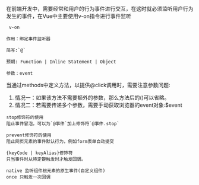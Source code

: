 在前端开发中，需要经常和用户的行为事件进行交互，在这时就必须监听用户行为发生的事件，在Vue中主要使用v-on指令进行事件监听

```
 v-on

作用：绑定事件监听器

简写:`@`

预期: Function | Inline Statement | Object

参数：event
```

当通过methods中定义方法，以提供@click调用时，需要注意参数问题:

1. 情况一：如果该方法不需要额外的参数，那么方法后的()可以省略。
2. 情况二：若需要传递多个参数，需要手动获取浏览器的event对象:$event

```
stop修饰符的使用
阻止事件冒泡，可以为`@事件`加上修饰符`@事件.stop`
```

```
prevent修饰符的使用
阻止网页元素的事件默认行为，例如form表单自动提交
```

```
{keyCode | keyAlias}修饰符
只当事件时从特定键触发时才触发回调。
```

```
native 监听组件根元素的原生事件(自定义组件)
once 只触发一次回调
```

